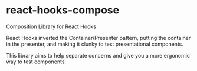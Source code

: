 # react-hooks-compose

Composition Library for React Hooks

React Hooks inverted the Container/Presenter pattern, putting the container in the presenter, and making it clunky to test presentational components.

This library aims to help separate concerns and give you a more ergonomic way to test components.
